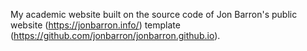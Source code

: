My academic website built on the source code of Jon Barron's public website (https://jonbarron.info/) template (https://github.com/jonbarron/jonbarron.github.io).
